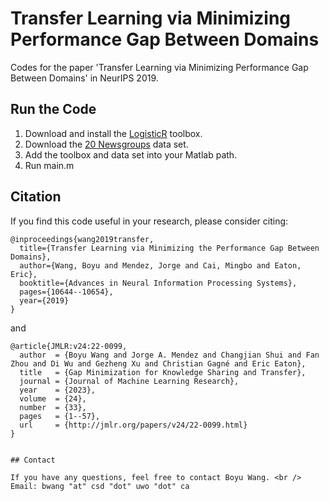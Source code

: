 # Transfer Learning via Minimizing Performance Gap Between Domains

Codes for the paper 'Transfer Learning via Minimizing Performance Gap Between Domains' in NeurIPS 2019.

## Run the Code

1. Download and install the [LogisticR](http://yelabs.net/software/SLEP/) toolbox. 
2. Download the [20 Newsgroups](http://www.cad.zju.edu.cn/home/dengcai/Data/TextData.html) data set.
3. Add the toolbox and data set into your Matlab path.
4. Run main.m


## Citation

If you find this code useful in your research, please consider citing:

```
@inproceedings{wang2019transfer,
  title={Transfer Learning via Minimizing the Performance Gap Between Domains},
  author={Wang, Boyu and Mendez, Jorge and Cai, Mingbo and Eaton, Eric},
  booktitle={Advances in Neural Information Processing Systems},
  pages={10644--10654},
  year={2019}
}
```

and


```
@article{JMLR:v24:22-0099,
  author  = {Boyu Wang and Jorge A. Mendez and Changjian Shui and Fan Zhou and Di Wu and Gezheng Xu and Christian Gagné and Eric Eaton},
  title   = {Gap Minimization for Knowledge Sharing and Transfer},
  journal = {Journal of Machine Learning Research},
  year    = {2023},
  volume  = {24},
  number  = {33},
  pages   = {1--57},
  url     = {http://jmlr.org/papers/v24/22-0099.html}
}


## Contact

If you have any questions, feel free to contact Boyu Wang. <br />
Email: bwang "at" csd "dot" uwo "dot" ca


